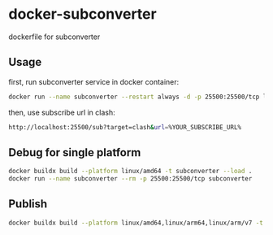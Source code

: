 # docker-subconverter
dockerfile for subconverter

## Usage

first, run subconverter service in docker container:
```bash
docker run --name subconverter --restart always -d -p 25500:25500/tcp lckof/subconverter
```

then, use subscribe url in clash: 
```bash
http://localhost:25500/sub?target=clash&url=%YOUR_SUBSCRIBE_URL%
```

## Debug for single platform

```bash
docker buildx build --platform linux/amd64 -t subconverter --load .
docker run --name subconverter --rm -p 25500:25500/tcp subconverter
```

## Publish

```bash
docker buildx build --platform linux/amd64,linux/arm64,linux/arm/v7 -t lckof/subconverter:latest --push .
```
